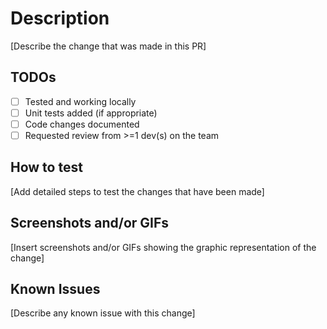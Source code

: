 # Description

[Describe the change that was made in this PR]

## TODOs

- [ ] Tested and working locally
- [ ] Unit tests added (if appropriate)
- [ ] Code changes documented
- [ ] Requested review from >=1 dev(s) on the team

## How to test

[Add detailed steps to test the changes that have been made]

## Screenshots and/or GIFs

[Insert screenshots and/or GIFs showing the graphic representation of the change]

## Known Issues

[Describe any known issue with this change]